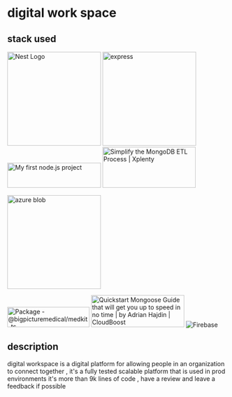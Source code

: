 # digital work space

## stack used

<a href="http://nestjs.com/" target="blank"><img src="https://nestjs.com/img/logo_text.svg" width="214" alt="Nest Logo" /></a>
<img src="https://d1jnx9ba8s6j9r.cloudfront.net/blog/wp-content/uploads/2019/07/express-logo.png" class="devsite-site-logo" alt="express" width="214">
<img class="rg_i Q4LuWd" src="https://encrypted-tbn0.gstatic.com/images?q=tbn:ANd9GcQ_MHvRYdliiPKz9H6AqhUZ995IyCxDNyYBvp7YktZ_oMpN4GbkWA1mZtwkoUeH6e5HgQ&amp;usqp=CAU" jsname="Q4LuWd" width="214" height="57" data-index="0" alt="My first node.js project" data-noaft="1">
<img class="rg_i Q4LuWd" src="https://encrypted-tbn0.gstatic.com/images?q=tbn:ANd9GcRoz-_pHsgbDv366rrhtpBy_EnxpxXuX-P_SnO7f49H0uIUwpP0_Ou2BStxCqz1aIneIFo&amp;usqp=CAU" jsname="Q4LuWd" width="213" height="93" data-index="0" alt="Simplify the MongoDB ETL Process | Xplenty" data-noaft="1">

<a href="http://nestjs.com/" target="blank"><img src="https://notificare.com/static/8407b12d7c64a3ae4798f9fe6e48c7d0/40e69/azure-blob.webp" width="214" alt="azure blob" /></a>

<img class="rg_i Q4LuWd" src="https://encrypted-tbn0.gstatic.com/images?q=tbn:ANd9GcT54UFfcjJtIV85TbqP7y_1_zds7mKXRQnOUJAs_lkyvMBZSaQK0EG4HyQ0olbwpM-U1w&amp;usqp=CAU" jsname="Q4LuWd" width="188" height="46" data-index="0" alt="Package - @bigpicturemedical/medkit-ts" data-noaft="1">
<img class="rg_i Q4LuWd" src="https://encrypted-tbn0.gstatic.com/images?q=tbn:ANd9GcTko0_uYgwxWkhnXQP8YAEyai-lNN2sTd9Xstv3EEim-_L54VcNzgMYhFDSV4_qA7reqgs&amp;usqp=CAU" jsname="Q4LuWd" width="213" height="73" data-index="0" alt="Quickstart Mongoose Guide that will get you up to speed in no time | by  Adrian Hajdin | CloudBoost" data-noaft="1">
<img src="https://www.gstatic.com/devrel-devsite/prod/ve6010286661f973c8a44ecd021b66ac8957259bcceefb6c1b1428b622ca8a90e/firebase/images/lockup.png" class="devsite-site-logo" alt="Firebase">

## description

digital workspace is a digital platform for allowing people in an organization to connect together , it's a fully tested scalable platform that is used in prod environments it's more than 9k lines of code , have a review and leave a feedback if possible
